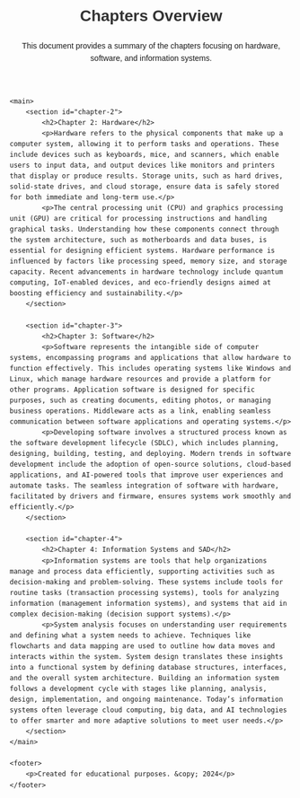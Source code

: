 <!DOCTYPE html>
<html lang="en">
<head>
    <meta charset="UTF-8">
    <meta name="viewport" content="width=device-width, initial-scale=1.0">
    <meta name="description" content="Summary of Hardware, Software, and Information Systems">
    <title>Chapters Overview</title>
    <style>
        body {
            font-family: Arial, sans-serif;
            line-height: 1.6;
            margin: 20px;
        }
        h1, h2 {
            color: #333;
        }
        p {
            margin: 10px 0;
        }
        section {
            margin-bottom: 30px;
        }
    </style>
</head>
<body>
    <header>
        <h1>Chapters Overview</h1>
        <p>This document provides a summary of the chapters focusing on hardware, software, and information systems.</p>
    </header>

    <main>
        <section id="chapter-2">
            <h2>Chapter 2: Hardware</h2>
            <p>Hardware refers to the physical components that make up a computer system, allowing it to perform tasks and operations. These include devices such as keyboards, mice, and scanners, which enable users to input data, and output devices like monitors and printers that display or produce results. Storage units, such as hard drives, solid-state drives, and cloud storage, ensure data is safely stored for both immediate and long-term use.</p>
            <p>The central processing unit (CPU) and graphics processing unit (GPU) are critical for processing instructions and handling graphical tasks. Understanding how these components connect through the system architecture, such as motherboards and data buses, is essential for designing efficient systems. Hardware performance is influenced by factors like processing speed, memory size, and storage capacity. Recent advancements in hardware technology include quantum computing, IoT-enabled devices, and eco-friendly designs aimed at boosting efficiency and sustainability.</p>
        </section>

        <section id="chapter-3">
            <h2>Chapter 3: Software</h2>
            <p>Software represents the intangible side of computer systems, encompassing programs and applications that allow hardware to function effectively. This includes operating systems like Windows and Linux, which manage hardware resources and provide a platform for other programs. Application software is designed for specific purposes, such as creating documents, editing photos, or managing business operations. Middleware acts as a link, enabling seamless communication between software applications and operating systems.</p>
            <p>Developing software involves a structured process known as the software development lifecycle (SDLC), which includes planning, designing, building, testing, and deploying. Modern trends in software development include the adoption of open-source solutions, cloud-based applications, and AI-powered tools that improve user experiences and automate tasks. The seamless integration of software with hardware, facilitated by drivers and firmware, ensures systems work smoothly and efficiently.</p>
        </section>

        <section id="chapter-4">
            <h2>Chapter 4: Information Systems and SAD</h2>
            <p>Information systems are tools that help organizations manage and process data efficiently, supporting activities such as decision-making and problem-solving. These systems include tools for routine tasks (transaction processing systems), tools for analyzing information (management information systems), and systems that aid in complex decision-making (decision support systems).</p>
            <p>System analysis focuses on understanding user requirements and defining what a system needs to achieve. Techniques like flowcharts and data mapping are used to outline how data moves and interacts within the system. System design translates these insights into a functional system by defining database structures, interfaces, and the overall system architecture. Building an information system follows a development cycle with stages like planning, analysis, design, implementation, and ongoing maintenance. Today’s information systems often leverage cloud computing, big data, and AI technologies to offer smarter and more adaptive solutions to meet user needs.</p>
        </section>
    </main>

    <footer>
        <p>Created for educational purposes. &copy; 2024</p>
    </footer>
</body>
</html>
